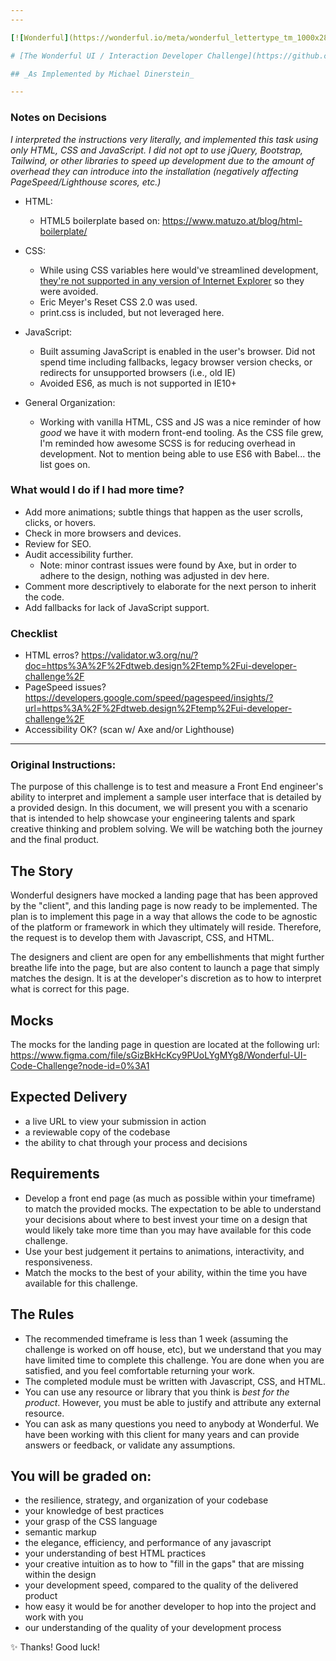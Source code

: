 ```yaml
---
---

[![Wonderful](https://wonderful.io/meta/wonderful_lettertype_tm_1000x287_4c5965-on-white.jpg)](https://wonderful.io)

# [The Wonderful UI / Interaction Developer Challenge](https://github.com/wndrfl/ui-developer-challenge)

## _As Implemented by Michael Dinerstein_

---
```


### Notes on Decisions

_I interpreted the instructions very literally, and implemented this task using only HTML, CSS and JavaScript. I did not opt to use jQuery, Bootstrap, Tailwind, or other libraries to speed up development due to the amount of overhead they can introduce into the installation (negatively affecting PageSpeed/Lighthouse scores, etc.)_

- HTML:

  - HTML5 boilerplate based on: https://www.matuzo.at/blog/html-boilerplate/

- CSS:

  - While using CSS variables here would've streamlined development, [they're not supported in any version of Internet Explorer](https://caniuse.com/css-variables) so they were avoided.
  - Eric Meyer's Reset CSS 2.0 was used.
  - print.css is included, but not leveraged here.

- JavaScript:

  - Built assuming JavaScript is enabled in the user's browser. Did not spend time including fallbacks, legacy browser version checks, or redirects for unsupported browsers (i.e., old IE)
  - Avoided ES6, as much is not supported in IE10+

- General Organization:

  - Working with vanilla HTML, CSS and JS was a nice reminder of how _good_ we have it with modern front-end tooling. As the CSS file grew, I'm reminded how awesome SCSS is for reducing overhead in development. Not to mention being able to use ES6 with Babel... the list goes on.

### What would I do if I had more time?

- Add more animations; subtle things that happen as the user scrolls, clicks, or hovers.
- Check in more browsers and devices.
- Review for SEO.
- Audit accessibility further.
  - Note: minor contrast issues were found by Axe, but in order to adhere to the design, nothing was adjusted in dev here.
- Comment more descriptively to elaborate for the next person to inherit the code.
- Add fallbacks for lack of JavaScript support.

### Checklist

- HTML erros? https://validator.w3.org/nu/?doc=https%3A%2F%2Fdtweb.design%2Ftemp%2Fui-developer-challenge%2F
- PageSpeed issues? https://developers.google.com/speed/pagespeed/insights/?url=https%3A%2F%2Fdtweb.design%2Ftemp%2Fui-developer-challenge%2F
- Accessibility OK? (scan w/ Axe and/or Lighthouse)

---

### Original Instructions:

The purpose of this challenge is to test and measure a Front End engineer's ability to interpret and implement a sample user interface that is detailed by a provided design. In this document, we will present you with a scenario that is intended to help showcase your engineering talents and spark creative thinking and problem solving. We will be watching both the journey and the final product.

## The Story

Wonderful designers have mocked a landing page that has been approved by the "client", and this landing page is now ready to be implemented. The plan is to implement this page in a way that allows the code to be agnostic of the platform or framework in which they ultimately will reside. Therefore, the request is to develop them with Javascript, CSS, and HTML.

The designers and client are open for any embellishments that might further breathe life into the page, but are also content to launch a page that simply matches the design. It is at the developer's discretion as to how to interpret what is correct for this page.

## Mocks

The mocks for the landing page in question are located at the following url:
https://www.figma.com/file/sGizBkHcKcy9PUoLYgMYg8/Wonderful-UI-Code-Challenge?node-id=0%3A1

## Expected Delivery

- a live URL to view your submission in action
- a reviewable copy of the codebase
- the ability to chat through your process and decisions

## Requirements

- Develop a front end page (as much as possible within your timeframe) to match the provided mocks. The expectation to be able to understand your decisions about where to best invest your time on a design that would likely take more time than you may have available for this code challenge.
- Use your best judgement it pertains to animations, interactivity, and responsiveness.
- Match the mocks to the best of your ability, within the time you have available for this challenge.

## The Rules

- The recommended timeframe is less than 1 week (assuming the challenge is worked on off house, etc), but we understand that you may have limited time to complete this challenge. You are done when you are satisfied, and you feel comfortable returning your work.
- The completed module must be written with Javascript, CSS, and HTML.
- You can use any resource or library that you think is _best for the product_. However, you must be able to justify and attribute any external resource.
- You can ask as many questions you need to anybody at Wonderful. We have been working with this client for many years and can provide answers or feedback, or validate any assumptions.

## You will be graded on:

- the resilience, strategy, and organization of your codebase
- your knowledge of best practices
- your grasp of the CSS language
- semantic markup
- the elegance, efficiency, and performance of any javascript
- your understanding of best HTML practices
- your creative intuition as to how to "fill in the gaps" that are missing within the design
- your development speed, compared to the quality of the delivered product
- how easy it would be for another developer to hop into the project and work with you
- our understanding of the quality of your development process

✨ Thanks! Good luck!
